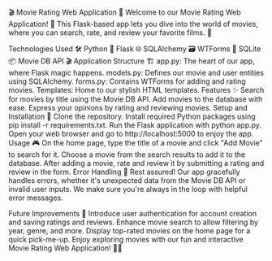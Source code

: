 
🎬 Movie Rating Web Application 🍿
Welcome to our Movie Rating Web Application! 🌟 This Flask-based app lets you dive into the world of movies, where you can search, rate, and review your favorite films. 🎥

Technologies Used 🛠️
Python 🐍
Flask 🌐
SQLAlchemy 🗃️
WTForms 📝
SQLite 📦
Movie DB API 🎬
Application Structure 🏗️
app.py: The heart of our app, where Flask magic happens.
models.py: Defines our movie and user entities using SQLAlchemy.
forms.py: Contains WTForms for adding and rating movies.
Templates: Home to our stylish HTML templates.
Features ✨
Search for movies by title using the Movie DB API.
Add movies to the database with ease.
Express your opinions by rating and reviewing movies.
Setup and Installation 🚀
Clone the repository.
Install required Python packages using pip install -r requirements.txt.
Run the Flask application with python app.py.
Open your web browser and go to http://localhost:5000 to enjoy the app.
Usage 🎮
On the home page, type the title of a movie and click "Add Movie" to search for it.
Choose a movie from the search results to add it to the database.
After adding a movie, rate and review it by submitting a rating and review in the form.
Error Handling 🚨
Rest assured! Our app gracefully handles errors, whether it's unexpected data from the Movie DB API or invalid user inputs. We make sure you're always in the loop with helpful error messages.

Future Improvements 🚀
Introduce user authentication for account creation and saving ratings and reviews.
Enhance movie search to allow filtering by year, genre, and more.
Display top-rated movies on the home page for a quick pick-me-up.
Enjoy exploring movies with our fun and interactive Movie Rating Web Application! 🍿🎉
